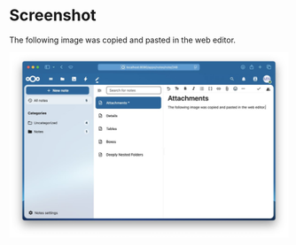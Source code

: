 # Screenshot

The following image was copied and pasted in the web editor.

![A screenshot of writing this note in Safari](.attachments/Screenshot.jpg)